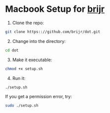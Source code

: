 # Macbook Setup for [brijr](https://brijr.dev)

1. Clone the repo:

```bash
git clone https:://github.com/brijr/dot.git
```

2. Change into the directory:

```bash
cd dot
```

3. Make it executable:

```bash
chmod +x setup.sh
```

4. Run it:

```bash
./setup.sh
```

If you get a permission error, try:

```bash
sudo ./setup.sh
```
